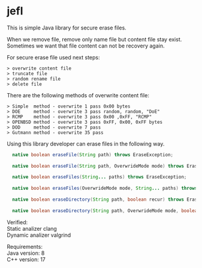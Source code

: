 # jefl

This is simple Java library for secure erase files.

When we remove file, remove only name file but content file stay exist. <br/>
Sometimes we want that file content can not be recovery again.

For secure erase file used next steps:

    > overwrite content file
    > truncate file 
    > random rename file
    > delete file
  
There are the following methods of overwrite content file:

    > Simple  method - overwrite 1 pass 0x00 bytes   
    > DOE     method - overwrite 3 pass random, random, "DoE"     
    > RCMP    method - overwrite 3 pass 0x00 ,0xFF, "RCMP"
    > OPENBSD method - overwrite 3 pass 0xFF, 0x00, 0xFF bytes
    > DOD     method - overwrite 7 pass 
    > Gutmann method - overwrite 35 pass  

Using this library developer can erase files in the following way.

```Java
  native boolean eraseFile(String path) throws EraseException;
	
  native boolean eraseFile(String path, OverwrideMode mode) throws EraseException;
	
  native boolean eraseFiles(String... paths) throws EraseException;
	
  native boolean eraseFiles(OverwrideMode mode, String... paths) throws EraseException;
	
  native boolean eraseDirectory(String path, boolean recur) throws EraseException;
	
  native boolean eraseDirectory(String path, OverwrideMode mode, boolean recur) throws EraseException;
```
Verified:<br/>
Static analizer clang     <br/>
Dynamic analizer valgrind <br/>

Requirements:<br/>
Java version: 8  <br/>
C++  version: 17 <br/>

